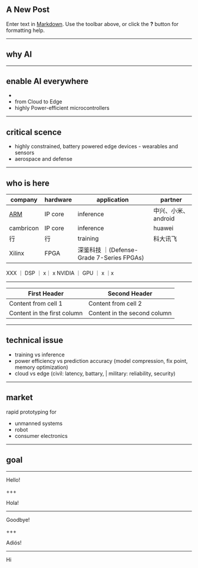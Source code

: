 ## A New Post

Enter text in [Markdown](http://daringfireball.net/projects/markdown/). Use the toolbar above, or click the **?** button for formatting help.

---
## why AI

---

## enable AI everywhere
-
- from Cloud to Edge
- highly Power-efficient microcontrollers

---

## critical scence
- highly constrained, battery powered edge devices - wearables and sensors
- aerospace and defense

---

## who is here

company | hardware | application | partner
--------|----------|-------------|--------
[ARM](https://www.arm.com/markets/artificial-intelligence) | IP core |  inference | 中兴、小米、android 
cambricon | IP core | inference | huawei
行| 行| training | 科大讯飞
Xilinx | FPGA | 深鉴科技 ｜(Defense-Grade 7-Series FPGAs)
XXX ｜ DSP ｜ x｜ x
NVIDIA ｜ GPU ｜ x ｜x
 
---

First Header | Second Header
------------ | -------------
Content from cell 1 | Content from cell 2
Content in the first column | Content in the second column

---

## technical issue

- training vs inference
- power efficiency vs prediction accuracy (model compression, fix point, memory optimization)
- cloud vs edge (civil: latency, battary, | military: reliability, security)

---

## market

rapid prototyping for 
- unmanned systems
- robot
- consumer electronics

---

## goal

---
Hello!

+++

Hola!

---

Goodbye!

+++

Adiós!

---

Hi
